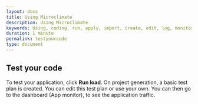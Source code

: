 ```yaml
---
layout: docs
title: Using Microclimate
description: Using Microclimate
keywords: Using, coding, run, apply, import, create, edit, log, monitor, testing
duration: 1 minute
permalink: testyourcode
type: document
---
```


## Test your code

To test your application, click **Run load**. On project generation, a basic test plan is created. You can edit this test plan or use your own. You can then go to the dashboard (App monitor), to see the application traffic.
